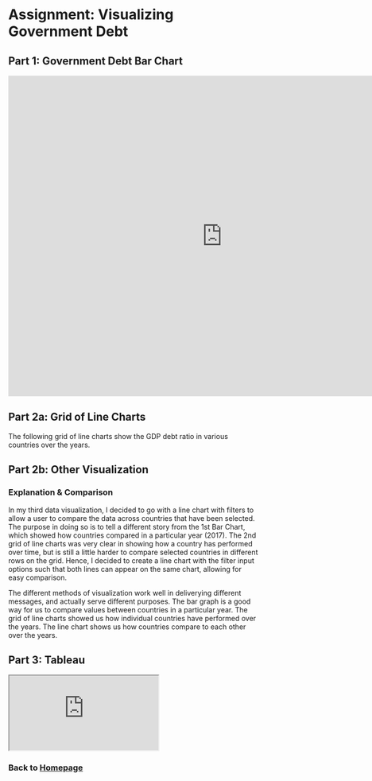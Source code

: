 # Assignment: Visualizing Government Debt

## Part 1: Government Debt Bar Chart
<iframe src="https://data.oecd.org/chart/65J6" width="860" height="645" style="border: 0" mozallowfullscreen="true" webkitallowfullscreen="true" allowfullscreen="true"><a href="https://data.oecd.org/chart/65J6" target="_blank">OECD Chart: General government debt, Total, % of GDP, Annual, 2017</a></iframe>

## Part 2a: Grid of Line Charts
The following grid of line charts show the GDP debt ratio in various countries over the years. 
<div class="flourish-embed flourish-chart" data-src="visualisation/3757085" data-url="https://flo.uri.sh/visualisation/3757085/embed" aria-label=""><script src="https://public.flourish.studio/resources/embed.js"></script></div>

## Part 2b: Other Visualization
<div class="flourish-embed flourish-chart" data-src="visualisation/3757211" data-url="https://flo.uri.sh/visualisation/3757211/embed" aria-label=""><script src="https://public.flourish.studio/resources/embed.js"></script></div>

### Explanation & Comparison
In my third data visualization, I decided to go with a line chart with filters to allow a user to compare the data across countries that have been selected. The purpose in doing so is to tell a different story from the 1st Bar Chart, which showed how countries compared in a particular year (2017). The 2nd grid of line charts was very clear in showing how a country has performed over time, but is still a little harder to compare selected countries in different rows on the grid. Hence, I decided to create a line chart with the filter input options such that both lines can appear on the same chart, allowing for easy comparison.

The different methods of visualization work well in deliverying different messages, and actually serve different purposes. 
The bar graph is a good way for us to compare values between countries in a particular year.
The grid of line charts showed us how individual countries have performed over the years.
The line chart shows us how countries compare to each other over the years.

## Part 3: Tableau
<iframe src="https://public.tableau.com/views/GovernmentDebtHighlightTable/Sheet1?:language=en&:display_count=y&publish=yes&:origin=viz_share_link"></iframe>


### Back to [Homepage](https://jeromelek.github.io/tellingstorieswithdataportfolio/)
